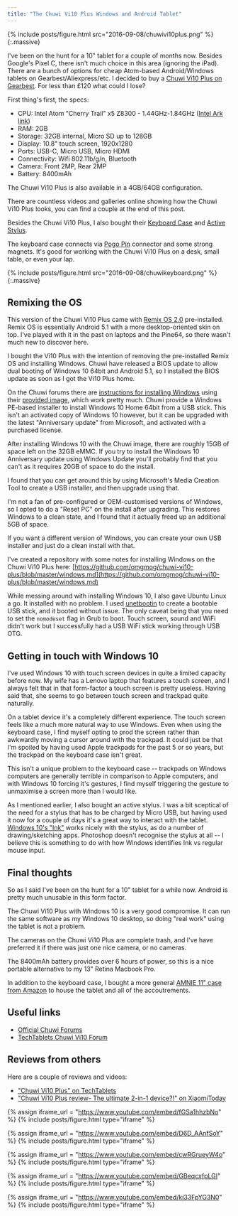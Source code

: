 ```yaml
---
title: "The Chuwi Vi10 Plus Windows and Android Tablet"
---
```


{% include posts/figure.html src="2016-09-08/chuwivi10plus.png" %}{:.massive}

I've been on the hunt for a 10" tablet for a couple of months now. Besides Google's Pixel C, there isn't much choice in this area (ignoring the iPad). There are a bunch of options for cheap Atom-based Android/Windows tablets on Gearbest/Aliexpress/etc. I decided to buy a [Chuwi Vi10 Plus on Gearbest](http://www.gearbest.com/tablet-pcs/pp_413825.html). For less than £120 what could I lose?

<!-- more -->

First thing's first, the specs:

- CPU: Intel Atom "Cherry Trail" x5 Z8300 - 1.44GHz-1.84GHz ([Intel Ark link](http://ark.intel.com/products/87383/Intel-Atom-x5-Z8300-Processor-2M-Cache-up-to-1_84-GHz?q=Z8300))
- RAM: 2GB
- Storage: 32GB internal, Micro SD up to 128GB
- Display: 10.8" touch screen, 1920x1280
- Ports: USB-C, Micro USB, Micro HDMI
- Connectivity: Wifi 802.11b/g/n, Bluetooth
- Camera: Front 2MP, Rear 2MP
- Battery: 8400mAh

The Chuwi Vi10 Plus is also available in a 4GB/64GB configuration.

There are countless videos and galleries online showing how the Chuwi Vi10 Plus looks, you can find a couple at the end of this post.

Besides the Chuwi Vi10 Plus, I also bought their [Keyboard Case](http://www.gearbest.com/tablet-accessories/pp_424390.html) and [Active Stylus](http://www.gearbest.com/tablet-accessories/pp_435776.html).

The keyboard case connects via [Pogo Pin](https://en.wikipedia.org/wiki/Pogo_pin) connector and some strong magnets. It's good for working with the Chuwi Vi10 Plus on a desk, small table, or even your lap.

{% include posts/figure.html src="2016-09-08/chuwikeyboard.png" %}{:.massive}

## Remixing the OS

This version of the Chuwi Vi10 Plus came with [Remix OS 2.0](http://www.jide.com/remixos) pre-installed. Remix OS is essentially Android 5.1 with a more desktop-oriented skin on top. I've played with it in the past on laptops and the Pine64, so there wasn't much new to discover here.

I bought the Vi10 Plus with the intention of removing the pre-installed Remix OS and installing Windows. Chuwi have released a BIOS update to allow dual booting of Windows 10 64bit and Android 5.1, so I installed the BIOS update as soon as I got the Vi10 Plus home.

On the Chuwi forums there are [instructions for installing Windows](http://forum.chuwi.com/thread-2254-1-1.html) using their [provided image](http://forum.chuwi.com/thread-2116-1-1.html), which work pretty much. Chuwi provide a Windows PE-based installer to install Windows 10 Home 64bit from a USB stick. This isn't an activated copy of Windows 10 however, but it can be upgraded with the latest "Anniversary update" from Microsoft, and activated with a purchased license.

After installing Windows 10 with the Chuwi image, there are roughly 15GB of space left on the 32GB eMMC. If you try to install the Windows 10 Anniversary update using Windows Update you'll probably find that you can't as it requires 20GB of space to do the install.

I found that you can get around this by using Microsoft's Media Creation Tool to create a USB installer, and then upgrade using that.

I'm not a fan of pre-configured or OEM-customised versions of Windows, so I opted to do a "Reset PC" on the install after upgrading. This restores Windows to a clean state, and I found that it actually freed up an additional 5GB of space.

If you want a different version of Windows, you can create your own USB installer and just do a clean install with that.

I've created a repository with some notes for installing Windows on the Chuwi Vi10 Plus here: [https://github.com/omgmog/chuwi-vi10-plus/blob/master/windows.md](https://github.com/omgmog/chuwi-vi10-plus/blob/master/windows.md)

While messing around with installing Windows 10, I also gave Ubuntu Linux a go. It installed with no problem. I used [unetbootin](https://unetbootin.github.io/) to create a bootable USB stick, and it booted without issue. The only caveat being that you need to set the `nomodeset` flag in Grub to boot. Touch screen, sound and WiFi didn't work but I successfully had a USB WiFi stick working through USB OTG.

## Getting in touch with Windows 10

I've used Windows 10 with touch screen devices in quite a limited capacity before now. My wife has a Lenovo laptop that features a touch screen, and I always felt that in that form-factor a touch screen is pretty useless. Having said that, she seems to go between touch screen and trackpad quite naturally.

On a tablet device it's a completely different experience. The touch screen feels like a much more natural way to use Windows. Even when using the keyboard case, I find myself opting to prod the screen rather than awkwardly moving a cursor around with the trackpad. It could just be that I'm spoiled by having used Apple trackpads for the past 5 or so years, but the trackpad on the keyboard case isn't great.

This isn't a unique problem to the keyboard case -- trackpads on Windows computers are generally terrible in comparison to Apple computers, and with Windows 10 forcing it's gestures, I find myself triggering the gesture to unmaximise a screen more than I would like.

As I mentioned earlier, I also bought an active stylus. I was a bit sceptical of the need for a stylus that has to be charged by Micro USB, but having used it now for a couple of days it's a great way to interact with the tablet. [Windows 10's "Ink"](https://blogs.windows.com/windowsexperience/2016/04/22/a-closer-look-at-windows-ink/) works nicely with the stylus, as do a number of drawing/sketching apps. Photoshop doesn't recognise the stylus at all -- I believe this is something to do with how Windows identifies Ink vs regular mouse input.

## Final thoughts

So as I said I've been on the hunt for a 10" tablet for a while now. Android is pretty much unusable in this form factor.

The Chuwi Vi10 Plus with Windows 10 is a very good compromise. It can run the same software as my Windows 10 desktop, so doing "real work" using the tablet is not a problem.

The cameras on the Chuwi Vi10 Plus are complete trash, and I've have preferred it if there was just one nice camera, or no cameras.

The 8400mAh battery provides over 6 hours of power, so this is a nice portable alternative to my 13" Retina Macbook Pro.

In addition to the keyboard case, I bought a more general [AMNIE 11" case from Amazon](http://amzn.to/2c1yvX4) to house the tablet and all of the accoutrements.

## Useful links

- [Official Chuwi Forums](http://forum.chuwi.com/)
- [TechTablets Chuwi Vi10 Forum](http://techtablets.com/forum/forums/chuwi/chuwi-vi10-dual-os-discussion/)

## Reviews from others

Here are a couple of reviews and videos:

- ["Chuwi Vi10 Plus" on TechTablets](http://techtablets.com/chuwi-vi10-plus/)
- ["Chuwi Vi10 Plus review- The ultimate 2-in-1 device?!" on XiaomiToday](http://www.xiaomitoday.com/chuwi-vi10-plus-ultimate-2-in-1-device/)


{% assign iframe_url = "https://www.youtube.com/embed/fGSa1hhzbNo" %}
{% include posts/figure.html type="iframe" %}

{% assign iframe_url = "https://www.youtube.com/embed/D6D_AAnfSoY" %}
{% include posts/figure.html type="iframe" %}

{% assign iframe_url = "https://www.youtube.com/embed/cwRGrueyW4o" %}
{% include posts/figure.html type="iframe" %}

{% assign iframe_url = "https://www.youtube.com/embed/GBeqcxfpLGI" %}
{% include posts/figure.html type="iframe" %}

{% assign iframe_url = "https://www.youtube.com/embed/kj33FpYG3N0" %}
{% include posts/figure.html type="iframe" %}









